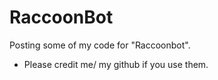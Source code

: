 # RaccoonBot

Posting some of my code for "Raccoonbot". 
- Please credit me/ my github if you use them.
